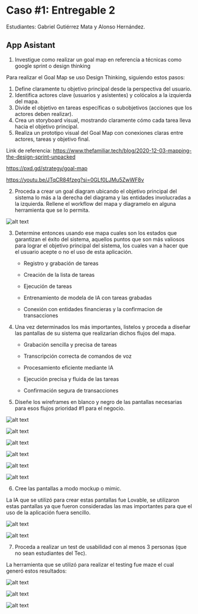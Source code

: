 # Caso #1: Entregable 2
Estudiantes: Gabriel Gutiérrez Mata y Alonso Hernández.

## App Asistant


1. Investigue como realizar un goal map en referencia a técnicas como google sprint o design thinking

Para realizar el Goal Map se uso Design Thinking, siguiendo estos pasos:

1. Define claramente tu objetivo principal desde la perspectiva del usuario.
2. Identifica actores clave (usuarios y asistentes) y colócalos a la izquierda del mapa.
3. Divide el objetivo en tareas específicas o subobjetivos (acciones que los actores deben realizar).
4. Crea un storyboard visual, mostrando claramente cómo cada tarea lleva hacia el objetivo principal.
5. Realiza un prototipo visual del Goal Map con conexiones claras entre actores, tareas y objetivo final.


Link de referencia: 
https://www.thefamiliar.tech/blog/2020-12-03-mapping-the-design-sprint-unpacked 

https://pxd.gd/strategy/goal-map 

https://youtu.be/JTqCR84fzeg?si=0GLf0LJMu5ZwWF8v


2. Proceda a crear un goal diagram ubicando el objetivo principal del sistema lo más a la derecha del diagrama y las entidades involucradas a la izquierda. Rellene el workflow del mapa y diagramelo en alguna herramienta que se lo permita.


![alt text](image.png) 

3. Determine entonces usando ese mapa cuales son los estados que garantizan el éxito del sistema, aquellos puntos que son más valiosos para lograr el objetivo principal del sistema, los cuales van a hacer que el usuario acepte o no el uso de esta aplicación.

   - Registro y grabación de tareas

   - Creación de la lista de tareas

   - Ejecución de tareas

   - Entrenamiento de modela de IA con tareas grabadas

   - Conexión con entidades financieras y la confirmacion de transacciones

4. Una vez determinados los más importantes, listelos y proceda a diseñar las pantallas de su sistema que realizarían dichos flujos del mapa.

   - Grabación sencilla y precisa de tareas

   - Transcripción correcta de comandos de voz

   - Procesamiento eficiente mediante IA

   - Ejecución precisa y fluida de las tareas

   - Confirmación segura de transacciones

5. Diseñe los wireframes en blanco y negro de las pantallas necesarias para esos flujos prioridad #1 para el negocio.

![alt text]({29BA3B4E-36F2-4120-9ED6-38E27E462C0B}.png)

![alt text]({7CFC6CE4-38CB-4E2F-916F-CC40B10308FF}.png) 

![alt text]({66F8742D-B870-45EF-853B-F2DD01EB127A}.png) 

![alt text]({FC0098FF-AF3B-40E1-B048-9C7DFA1FA409}.png)

![alt text]({2128150A-0AB9-46C7-B10E-0CBFF2340A2E}.png)

![alt text]({AC53562F-98F6-4A10-AAFB-96B506820BAF}.png) 

6. Cree las pantallas a modo mockup o mimic.

La IA que se utilizó para crear estas pantallas fue Lovable, se utilizaron estas pantallas ya que fueron consideradas las mas importantes para que el uso de la aplicación fuera sencillo. 

![alt text](image-4.png)

![alt text](image-5.png)

7. Proceda a realizar un test de usabilidad con al menos 3 personas (que no sean estudiantes del Tec).

La herramienta que se utilizó para realizar el testing fue maze el cual generó estos resultados:

![alt text](image-1.png)

![alt text](image-2.png)

![alt text](image-3.png)